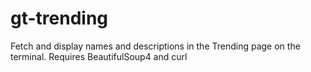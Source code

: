 # gt-trending
Fetch and display names and descriptions in the Trending page on the terminal. Requires BeautifulSoup4 and curl
